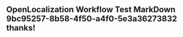 <properties
ms.topic="hero-topic"
ms.test1="hero-topic"
ms.test2="test"/>


## OpenLocalization Workflow Test MarkDown 9bc95257-8b58-4f50-a4f0-5e3a36273832 thanks!



<!--HONumber=Aug16_HO4-->


